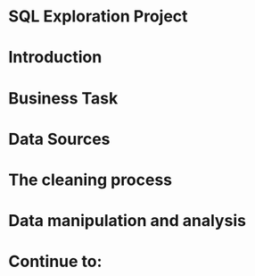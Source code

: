 # SQL Exploration Project

# Introduction

# Business Task

# Data Sources

# The cleaning process

# Data manipulation and analysis

# Continue to:
